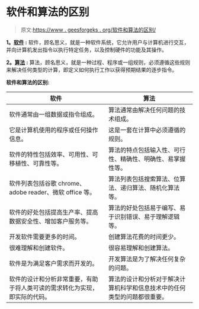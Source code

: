 # 软件和算法的区别

> 原文:[https://www . geesforgeks . org/软件和算法的区别/](https://www.geeksforgeeks.org/difference-between-software-and-algorithm/)

**1。[软件](https://www.geeksforgeeks.org/software-concepts/) :**
软件，顾名思义，就是一种软件系统，它允许用户与计算机进行交互，并向计算机发出指令以执行特定任务，以及控制硬件的功能及其操作。

**2。[算法](https://www.geeksforgeeks.org/introduction-to-algorithms/) :**
算法，顾名思义，就是一种过程、程序或一组规则，必须遵循这些规则来解决任何类型的计算，即定义如何执行工作以获得预期结果的逐步指令。

**软件和算法的区别:**

<center>

| 软件 | 算法 |
| --- | --- |
| 软件通常由一组数据或指令组成。 | 算法通常由解决任何问题的技术组成。 |
| 它是计算机使用的程序或任何操作信息。 | 这是一套在计算中必须遵循的规则。 |
| 软件的特性包括效率、可用性、可移植性、可靠性等。 | 算法的特点包括输入性、可行性、精确性、明确性、易掌握性等。 |
| 软件列表包括谷歌 chrome、adobe reader、微软 office 等。 | 算法列表包括搜索算法、位算法、递归算法、随机化算法等。 |
| 软件的好处包括提高生产率、提高数据安全性、增加客户服务等。 | 算法的好处包括易于编写、易于识别错误、易于理解逻辑等。 |
| 开发软件需要更多的时间。 | 创建算法花费的时间更少。 |
| 很难理解和创建软件。 | 很容易理解和创建算法。 |
| 软件是为满足客户需求而开发的。 | 开发算法是为了解决任何复杂的问题。 |
| 软件的设计和分析非常重要，有助于将人类可读的需求转化为实现，即实际的代码。 | 算法的设计和分析对于解决计算机科学和信息技术中的任何类型的问题都很重要。 |

</center>